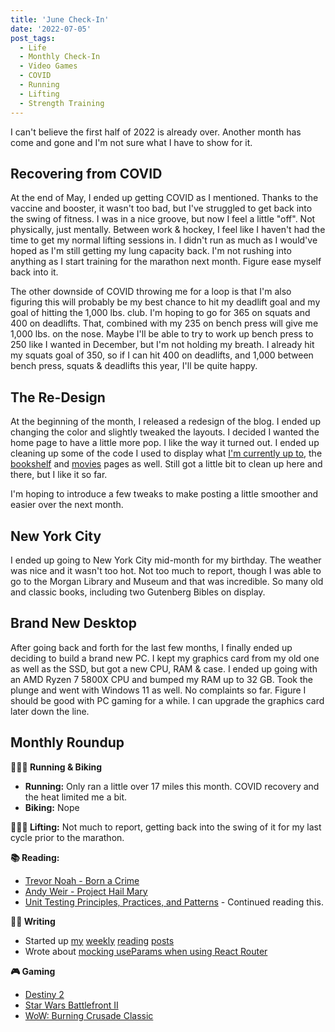 ```yaml
---
title: 'June Check-In'
date: '2022-07-05'
post_tags:
  - Life
  - Monthly Check-In
  - Video Games
  - COVID
  - Running
  - Lifting
  - Strength Training
---
```


I can't believe the first half of 2022 is already over. Another month has come and gone and I'm not sure what I have to show for it.
<!-- excerpt -->

## Recovering from COVID

At the end of May, I ended up getting COVID as I mentioned. Thanks to the vaccine and booster, it wasn't too bad, but I've struggled to get back into the swing of fitness. I was in a nice groove, but now I feel a little "off". Not physically, just mentally. Between work & hockey, I feel like I haven't had the time to get my normal lifting sessions in. I didn't run as much as I would've hoped as I'm still getting my lung capacity back. I'm not rushing into anything as I start training for the marathon next month. Figure ease myself back into it.

The other downside of COVID throwing me for a loop is that I'm also figuring this will probably be my best chance to hit my deadlift goal and my goal of hitting the 1,000 lbs. club. I'm hoping to go for 365 on squats and 400 on deadlifts. That, combined with my 235 on bench press will give me 1,000 lbs. on the nose. Maybe I'll be able to try to work up bench press to 250 like I wanted in December, but I'm not holding my breath. I already hit my squats goal of 350, so if I can hit 400 on deadlifts, and 1,000 between bench press, squats & deadlifts this year, I'll be quite happy.

## The Re-Design

At the beginning of the month, I released a redesign of the blog. I ended up changing the color and slightly tweaked the layouts. I decided I wanted the home page to have a little more pop. I like the way it turned out. I ended up cleaning up some of the code I used to display what [I'm currently up to](https://kpwags.com/current), the [bookshelf](https://kpwags.com/bookshelf) and [movies](https://kpwags.com/movies) pages as well. Still got a little bit to clean up here and there, but I like it so far.

I'm hoping to introduce a few tweaks to make posting a little smoother and easier over the next month.

## New York City

I ended up going to New York City mid-month for my birthday. The weather was nice and it wasn't too hot. Not too much to report, though I was able to go to the Morgan Library and Museum and that was incredible. So many old and classic books, including two Gutenberg Bibles on display.

## Brand New Desktop

After going back and forth for the last few months, I finally ended up deciding to build a brand new PC. I kept my graphics card from my old one as well as the SSD, but got a new CPU, RAM & case. I ended up going with an AMD Ryzen 7 5800X CPU and bumped my RAM up to 32 GB. Took the plunge and went with Windows 11 as well. No complaints so far. Figure I should be good with PC gaming for a while. I can upgrade the graphics card later down the line.

## Monthly Roundup

**🏃🏼‍♂️ Running & Biking**

- **Running:** Only ran a little over 17 miles this month. COVID recovery and the heat limited me a bit.
- **Biking:** Nope

**🏋🏼‍♂️ Lifting:** Not much to report, getting back into the swing of it for my last cycle prior to the marathon.

**📚 Reading:**

- <a href="https://bookshop.org/books/born-a-crime-stories-from-a-south-african-childhood/9780399588198" target="_blank" rel="noreferrer nofollow">Trevor Noah - Born a Crime</a>
- <a href="https://bookshop.org/books/project-hail-mary/9780593135204" target="_blank" rel="noreferrer nofollow">Andy Weir - Project Hail Mary</a>
- <a href="https://www.manning.com/books/unit-testing" target="_blank" rel="noreferrer nofollow">Unit Testing Principles, Practices, and Patterns</a> - Continued reading this.

**✍🏻 Writing**

- Started up [my](https://kpwags.com/posts/2022/06/03/reading-list) [weekly](https://kpwags.com/posts/2022/06/10/reading-list) [reading](https://kpwags.com/posts/2022/06/24/reading-list) [posts](https://kpwags.com/posts/2022/07/01/reading-list)
- Wrote about [mocking useParams when using React Router](https://kpwags.com/posts/2022/07/01/mocking-react-router-and-useparams)

**🎮 Gaming**

- <a href="https://www.bungie.net/7/en/Destiny/WitchQueen" target="_blank" rel="noreferrer nofollow">Destiny 2</a>
- <a href="https://www.ea.com/games/starwars/battlefront/star-wars-battlefront-2" target="_blank" rel="noreferrer nofollow">Star Wars Battlefront II</a>
- <a href="https://worldofwarcraft.com/en-us/wowclassic" target="_blank" rel="noreferrer nofollow">WoW: Burning Crusade Classic</a>